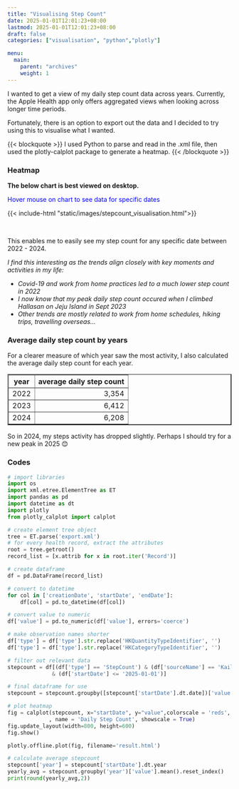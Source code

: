 ```yaml
---
title: "Visualising Step Count"
date: 2025-01-01T12:01:23+08:00
lastmod: 2025-01-01T12:01:23+08:00
draft: false
categories: ["visualisation", "python","plotly"]

menu:
  main:
    parent: "archives"
    weight: 1
---
```


I wanted to get a view of my daily step count data across years. Currently, the Apple Health app only offers aggregated views when looking across longer time periods. 

Fortunately, there is an option to export out the data and I decided to try using this to visualise what I wanted.

{{< blockquote >}}
  I used Python to parse and read in the .xml file, then used the plotly-calplot package to generate a heatmap.
{{< /blockquote >}}

### Heatmap
<b>The below chart is best viewed on desktop. </b>
&nbsp;

<span style="color:blue;">Hover mouse on chart to see data for specific dates</span>

{{< include-html "static/images/stepcount_visualisation.html">}}

&nbsp;

This enables me to easily see my step count for any specific date between 2022 - 2024. 

<i>I find this interesting as the trends align closely with key moments and activities in my life:
- Covid-19 and work from home practices led to a much lower step count in 2022
- I now know that my peak daily step count occured when I climbed Hallasan on Jeju Island in Sept 2023
- Other trends are mostly related to work from home schedules, hiking trips, travelling overseas... </i>

### Average daily step count by years
For a clearer measure of which year saw the most activity, I also calculated the average daily step count for each year.

<table border="2" class="dataframe">
  <thead>
    <tr>
      <th>year</th>
      <th style="text-align: right;">average daily step count</th>
    </tr>
  </thead>
  <tbody>
    <tr>
      <td>2022</td>
      <td style="text-align: right;">3,354</td>
    </tr>
    <tr>
      <td>2023</td>
      <td style="text-align: right;">6,412</td>
    </tr>
    <tr>
      <td>2024</td>
      <td style="text-align: right;">6,208</td>
    </tr>
  </tbody>
</table>

So in 2024, my steps activity has dropped slightly. Perhaps I should try for a new peak in 2025 😊

### Codes

```python
# import libraries
import os
import xml.etree.ElementTree as ET
import pandas as pd
import datetime as dt
import plotly
from plotly_calplot import calplot
```

```python
# create element tree object
tree = ET.parse('export.xml')
# for every health record, extract the attributes
root = tree.getroot()
record_list = [x.attrib for x in root.iter('Record')]

# create dataframe
df = pd.DataFrame(record_list)
```

```python
# convert to datetime
for col in ['creationDate', 'startDate', 'endDate']:
    df[col] = pd.to_datetime(df[col])

# convert value to numeric
df['value'] = pd.to_numeric(df['value'], errors='coerce')

# make observation names shorter
df['type'] = df['type'].str.replace('HKQuantityTypeIdentifier', '')
df['type'] = df['type'].str.replace('HKCategoryTypeIdentifier', '')

# filter out relevant data
stepcount = df[(df['type'] == 'StepCount') & (df['sourceName'] == 'Kailin') & (df['startDate'] >= '2022-01-01')
              & (df['startDate'] <= '2025-01-01')]

# final dataframe for use
stepcount = stepcount.groupby([stepcount['startDate'].dt.date])['value'].sum().reset_index()
```

```python
# plot heatmap
fig = calplot(stepcount, x="startDate", y="value",colorscale = 'reds', years_title=True, space_between_plots=0.1
             , name = 'Daily Step Count', showscale = True)
fig.update_layout(width=800, height=600)
fig.show()

plotly.offline.plot(fig, filename='result.html')
```

```python
# calculate average stepcount
stepcount['year'] = stepcount['startDate'].dt.year
yearly_avg = stepcount.groupby('year')['value'].mean().reset_index()
print(round(yearly_avg,2))
```